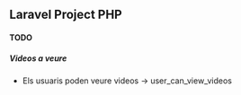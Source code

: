 ## Laravel Project PHP

#### TODO

##### Videos a veure

- Els usuaris poden veure videos -> user_can_view_videos
